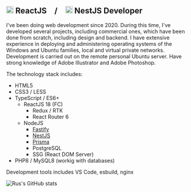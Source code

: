 ## <img src="https://upload.wikimedia.org/wikipedia/commons/a/a7/React-icon.svg" width="20" height="20" /> ReactJS&emsp;/&emsp;<img src="https://upload.wikimedia.org/wikipedia/commons/a/a8/NestJS.svg" width="20" height="20" /> NestJS Developer

I've been doing web development since 2020. During this time, I've developed several projects, including commercial ones, which have been done from scratch, including design and backend. I have extensive experience in deploying and administering operating systems of the Windows and Ubuntu families, local and virtual private networks. Development is carried out on the remote personal Ubuntu server. Have strong knowledge of Adobe Illustrator and Adobe Photoshop.

The technology stack includes:
- HTML5
- CSS3 / LESS
- TypeScript / ES6+
  - ReactJS 18 (FC)
    - Redux / RTK
    - React Router 6
  - NodeJS
    - [Fastify](https://www.fastify.io/)
    - [NestJS](https://nestjs.com/)
    - [Prisma](https://www.prisma.io/)
    - PostgreSQL
    - SSG (React DOM Server)
- PHP8 / MySQL8 (workig with databases)

Development tools includes VS Code, esbuild, nginx

![Rus's GitHub stats](https://github-readme-stats.vercel.app/api?username=rus-sharafiev&count_private=true&show_icons=true&theme=transparent)
